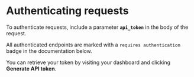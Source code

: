 # Authenticating requests

To authenticate requests, include a parameter **`api_token`** in the body of the request.

All authenticated endpoints are marked with a `requires authentication` badge in the documentation below.

You can retrieve your token by visiting your dashboard and clicking <b>Generate API token</b>.
